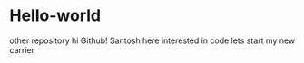 # Hello-world
other repository
hi Github!
Santosh here interested in code 
lets start my new carrier 
